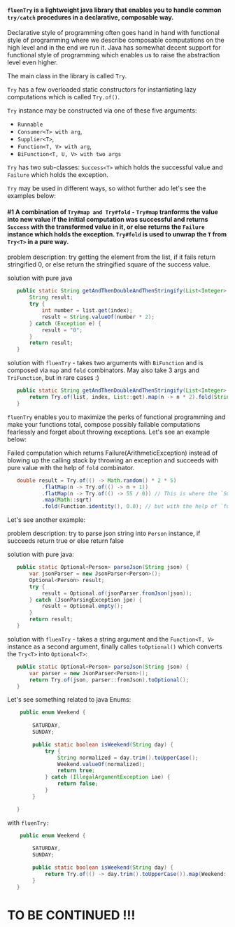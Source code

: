 #### `fluenTry` is a lightweight java library that enables you to handle common `try/catch` procedures in a declarative, composable way.

Declarative style of programming often goes hand in hand with functional style of programming where we describe composable computations on the high level
and in the end we run it. Java has somewhat decent support for functional style of programming which enables us to raise the abstraction level even higher.

The main class in the library is called `Try`.

`Try` has a few overloaded static constructors for instantiating lazy computations which is called `Try.of()`.

`Try` instance may be constructed via one of these five arguments:
 - `Runnable`
 - `Consumer<T> with arg`,
 - `Supplier<T>`,
 - `Function<T, V> with arg`,
 - `BiFunction<T, U, V> with two args`

`Try` has two sub-classes: `Success<T>` which holds the successful value and `Failure` which holds the exception.

`Try` may be used in different ways, so withot further ado let's see the examples below:

#### #1 A combination of `Try#map and Try#fold` - `Try#map` tranforms the value into new value if the initial computation was successful and returns `Success` with the transformed value in it, or else returns the `Failure` instance which holds the exception. `Try#fold` is used to unwrap the `T` from `Try<T>` in a pure way. 

problem description: try getting the element from the list, if it fails return stringified 0, or else return the stringified square of the success value.

solution with pure java
```java
   public static String getAndThenDoubleAndThenStringify(List<Integer> list, int index) {
       String result;
       try {
           int number = list.get(index);
           result = String.valueOf(number * 2);
       } catch (Exception e) {
           result = "0";
       }
       return result;
   }
```

solution with `fluenTry` - takes two arguments with `BiFunction` and is composed via `map` and `fold` combinators. May also take 3 args and `TriFunction`, but in rare cases :)
```java
   public static String getAndThenDoubleAndThenStringify(List<Integer> list, int index) {
       return Try.of(list, index, List::get).map(n -> n * 2).fold(String::valueOf, "0");
   }
```

`fluenTry` enables you to maximize the perks of functional programming and make your functions total, compose possibly failable computations fearlessly and forget about throwing exceptions. Let's see an example below:

Failed computation which returns Failure(ArithmeticException) instead of blowing up the calling stack by throwing an exception and succeeds with pure value with the help of `fold` combinator.
```java
   double result = Try.of(() -> Math.random() * 2 * 5)
           .flatMap(n -> Try.of(() -> n + 1))
           .flatMap(n -> Try.of(() -> 55 / 0)) // This is where the `Success` turns into `Failure`
           .map(Math::sqrt)
           .fold(Function.identity(), 0.0); // but with the help of `fold` combinator we turn that into pure value (0.0)
```

Let's see another example:

problem description: try to parse json string into `Person` instance, if succeeds return true or else return false

solution with pure java:
```java
   public static Optional<Person> parseJson(String json) {
       var jsonParser = new JsonParser<Person>();
       Optional<Person> result;
       try {
           result = Optional.of(jsonParser.fromJson(json));
       } catch (JsonParsingException jpe) {
           result = Optional.empty();
       }
       return result;
   }
```

solution with `fluenTry` - takes a string argument and the `Function<T, V>` instance as a second argument, finally calles `toOptional()` which converts the `Try<T>` into `Optional<T>`:
```java
   public static Optional<Person> parseJson(String json) {
       var parser = new JsonParser<Person>();
       return Try.of(json, parser::fromJson).toOptional();
   }
```

Let's see something related to java Enums:

```java
    public enum Weekend {
    
        SATURDAY,
        SUNDAY;

        public static boolean isWeekend(String day) {
            try {
                String normalized = day.trim().toUpperCase();
                Weekend.valueOf(normalized);
                return true;
            } catch (IllegalArgumentException iae) {
                return false;
            }
        }

   }
```

with `fluenTry:`

```java
    public enum Weekend {
    
        SATURDAY,
        SUNDAY;

        public static boolean isWeekend(String day) {
            return Try.of(() -> day.trim().toUpperCase()).map(Weekend::valueOf).fold(d -> true, false);
        }
   }
```   

# TO BE CONTINUED !!!




